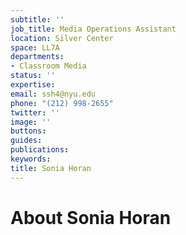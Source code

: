 ```yaml
---
subtitle: ''
job_title: Media Operations Assistant
location: Silver Center
space: LL7A
departments:
- Classroom Media
status: ''
expertise: 
email: ssh4@nyu.edu
phone: "(212) 998-2655"
twitter: ''
image: ''
buttons: 
guides: 
publications: 
keywords: 
title: Sonia Horan
---
```


# About Sonia Horan